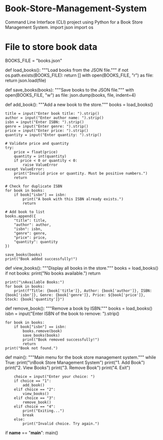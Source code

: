 # Book-Store-Management-System
Command Line Interface (CLI) project using Python for a Book Store Management System.
import json
import os

# File to store book data
BOOKS_FILE = "books.json"

def load_books():
    """Load books from the JSON file."""
    if not os.path.exists(BOOKS_FILE):
        return []
    with open(BOOKS_FILE, "r") as file:
        return json.load(file)

def save_books(books):
    """Save books to the JSON file."""
    with open(BOOKS_FILE, "w") as file:
        json.dump(books, file, indent=4)

def add_book():
    """Add a new book to the store."""
    books = load_books()
    
    title = input("Enter book title: ").strip()
    author = input("Enter author name: ").strip()
    isbn = input("Enter ISBN: ").strip()
    genre = input("Enter genre: ").strip()
    price = input("Enter price: ").strip()
    quantity = input("Enter quantity: ").strip()
    
    # Validate price and quantity
    try:
        price = float(price)
        quantity = int(quantity)
        if price < 0 or quantity < 0:
            raise ValueError
    except ValueError:
        print("Invalid price or quantity. Must be positive numbers.")
        return
    
    # Check for duplicate ISBN
    for book in books:
        if book["isbn"] == isbn:
            print("A book with this ISBN already exists.")
            return
    
    # Add book to list
    books.append({
        "title": title,
        "author": author,
        "isbn": isbn,
        "genre": genre,
        "price": price,
        "quantity": quantity
    })
    
    save_books(books)
    print("Book added successfully!")

def view_books():
    """Display all books in the store."""
    books = load_books()
    if not books:
        print("No books available.")
        return
    
    print("\nAvailable Books:")
    for book in books:
        print(f"Title: {book['title']}, Author: {book['author']}, ISBN: {book['isbn']}, Genre: {book['genre']}, Price: ${book['price']}, Stock: {book['quantity']}")

def remove_book():
    """Remove a book by ISBN."""
    books = load_books()
    isbn = input("Enter ISBN of the book to remove: ").strip()
    
    for book in books:
        if book["isbn"] == isbn:
            books.remove(book)
            save_books(books)
            print("Book removed successfully!")
            return
    print("Book not found.")

def main():
    """Main menu for the book store management system."""
    while True:
        print("\nBook Store Management System")
        print("1. Add Book")
        print("2. View Books")
        print("3. Remove Book")
        print("4. Exit")
        
        choice = input("Enter your choice: ")
        if choice == "1":
            add_book()
        elif choice == "2":
            view_books()
        elif choice == "3":
            remove_book()
        elif choice == "4":
            print("Exiting...")
            break
        else:
            print("Invalid choice. Try again.")

if __name__ == "__main__":
    main()
